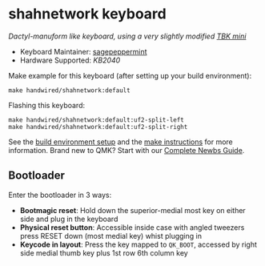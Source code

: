 # shahnetwork keyboard

*Dactyl-manuform like keyboard, using a very slightly modified [TBK mini](https://github.com/sagepeppermint/TBK-Mini)*

* Keyboard Maintainer: [sagepeppermint](https://github.com/sagepeppermint)
* Hardware Supported: *KB2040*

Make example for this keyboard (after setting up your build environment):

    make handwired/shahnetwork:default

Flashing this keyboard:

    make handwired/shahnetwork:default:uf2-split-left
    make handwired/shahnetwork:default:uf2-split-right

See the [build environment setup](https://docs.qmk.fm/#/getting_started_build_tools) and the [make instructions](https://docs.qmk.fm/#/getting_started_make_guide) for more information. Brand new to QMK? Start with our [Complete Newbs Guide](https://docs.qmk.fm/#/newbs).

## Bootloader

Enter the bootloader in 3 ways:

* **Bootmagic reset**: Hold down the superior-medial most key on either side and plug in the keyboard
* **Physical reset button**: Accessible inside case with angled tweezers press RESET down (most medial key) whist plugging in
* **Keycode in layout**: Press the key mapped to `QK_BOOT`, accessed by right side medial thumb key plus 1st row 6th column key
